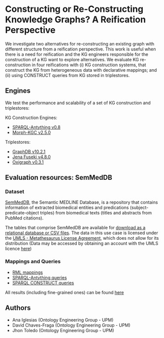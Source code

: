 # Constructing or Re-Constructing Knowledge Graphs? A Reification Perspective
We investigate two alternatives for re-constructing an existing graph with different structure from a reification perspective. This work is useful when there is a need for reification and the KG engineers responsible for the construction of a KG want to explore alternatives. We evaluate KG re-construction in four reifications with (i) KG construction systems, that construct the KG from heterogeneous data with declarative mappings; and (ii) using CONSTRUCT queries from KG stored in triplestores.


## Engines
We test the performance and scalability of a set of KG construction and triplestores:

KG Construction Engines:
- [SPARQL-Antything v0.8](https://github.com/SPARQL-Anything/sparql.anything/releases/tag/v0.8.1)
- [Morph-KGC v2.5.0](https://github.com/oeg-upm/morph-kgc/releases/tag/2.5.0)

Triplestores:
- [GraphDB v10.2.1](https://graphdb.ontotext.com/)
- [Jena Fuseki v4.8.0](https://jena.apache.org/download/)
- [Oxigraph v0.3.1](https://github.com/oxigraph/oxigraph/releases/tag/v0.3.10)


## Evaluation resources: SemMedDB

### Dataset
[SemMedDB](https://lhncbc.nlm.nih.gov/ii/tools/SemRep_SemMedDB_SKR.html), the Semantic MEDLINE Database, is a repository that contains information of extracted biomedical entities and predications (subject-predicate-object triples) from biomedical texts (titles and abstracts from PubMed citations). 

The tables that comprise SemMedDB are available for [download as a relational database or CSV files](https://lhncbc.nlm.nih.gov/ii/tools/SemRep_SemMedDB_SKR/SemMedDB_download.html).
The data in this use case is licensed under the [UMLS - Metathesaurus License Agreement](https://www.nlm.nih.gov/research/umls/knowledge_sources/metathesaurus/release/license_agreement.html), which does not allow for its distribution (Data may be accessed by obtaining an account with the UMLS licence [here](https://www.nlm.nih.gov/databases/umls.html))

### Mappings and Queries

- [RML mappings](https://github.com/oeg-upm/kg-reconstruction-eval/tree/main/mappings/rml)
- [SPARQL-Antything queries](https://github.com/oeg-upm/kg-reconstruction-eval/tree/main/mappings/sparql-anything)
- [SPARQL CONSTRUCT queries](https://github.com/oeg-upm/kg-reconstruction-eval/tree/main/queries)


All results (including fine-grained ones) can be found [here](https://github.com/oeg-upm/kg-reconstruction-eval/tree/main/results)



## Authors
- Ana Iglesias (Ontology Engineering Group - UPM)
- David Chaves-Fraga (Ontology Engineering Group - UPM)
- Jhon Toledo (Ontology Engineering Group - UPM) 


